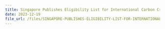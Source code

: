 ```yaml
---
title: Singapore Publishes Eligibility List for International Carbon Credits under the Carbon Tax Regime
date: 2023-12-19
file_url: /files/SINGAPORE-PUBLISHES-ELIGIBILITY-LIST-FOR-INTERNATIONAL-CARBON-CREDITS-UNDER-THE-CARBON-TAX-REGIME.pdf
---
```

